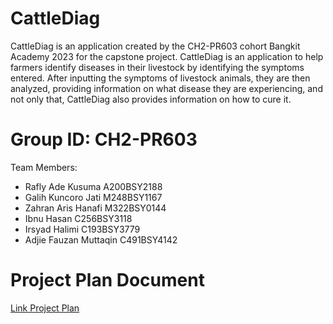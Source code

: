 # CattleDiag
CattleDiag is an application created by the CH2-PR603 cohort Bangkit Academy 2023 for the capstone project. CattleDiag is an application to help farmers identify diseases in their livestock by identifying the symptoms entered. After inputting the symptoms of livestock animals, they are then analyzed, providing information on what disease they are experiencing, and not only that, CattleDiag also provides information on how to cure it.

# Group ID: CH2-PR603
Team Members: 
- Rafly Ade Kusuma A200BSY2188
- Galih Kuncoro Jati M248BSY1167
- Zahran Aris Hanafi M322BSY0144
- Ibnu Hasan C256BSY3118
- Irsyad Halimi C193BSY3779
- Adjie Fauzan Muttaqin C491BSY4142

# Project Plan Document
[Link Project Plan](https://docs.google.com/document/d/1PMCEKqtCIhXkZkfvbOby7mso87_mXo0LEJmka7PsVAE/edit)
